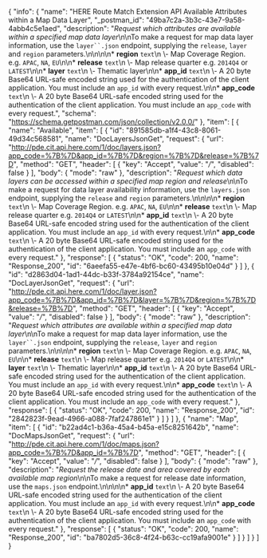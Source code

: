 {
  "info": {
    "name": "HERE Route Match Extension API Available Attributes within a Map Data Layer",
    "_postman_id": "49ba7c2a-3b3c-43e7-9a58-4abb4c5e1aed",
    "description": "*Request which attributes are available within a specified map data layer*\n\nTo make a request for map data layer information, use the `layer``.json` endpoint, supplying the `release`, `layer` and `region` parameters.\n\n\n\n* **region**  `text`\n \\- Map Coverage Region.    e.g. `APAC`, `NA`, `EU`\n\n* **release**  `text`\n \\- Map release quarter    e.g. `2014Q4` or `LATEST`\n\n* **layer**  `text`\n \\- Thematic layer\n\n* **app_id**  `text`\n \\- A 20 byte Base64 URL-safe encoded string used for the authentication of the client application.    You must include an `app_id` with every request.\n\n* **app_code**  `text`\n \\- A 20 byte Base64 URL-safe encoded string used for the authentication of the client application.    You must include an `app_code` with every request.",
    "schema": "https://schema.getpostman.com/json/collection/v2.0.0/"
  },
  "item": [
    {
      "name": "Available",
      "item": [
        {
          "id": "891585db-a1f4-43c8-8061-49d34c568581",
          "name": "DocLayersJsonGet",
          "request": {
            "url": "http://pde.cit.api.here.com/1/doc/layers.json?app_code=%7B%7D&app_id=%7B%7D&region=%7B%7D&release=%7B%7D",
            "method": "GET",
            "header": [
              {
                "key": "Accept",
                "value": "*/*",
                "disabled": false
              }
            ],
            "body": {
              "mode": "raw"
            },
            "description": "*Request which data layers can be accessed within a specified map region and release*\n\nTo make a request for data layer availability information, use the `layers.json` endpoint, supplying the `release` and `region` parameters.\n\n\n\n* **region**  `text`\n \\- Map Coverage Region.    e.g. `APAC`, `NA`, `EU`\n\n* **release**  `text`\n \\- Map release quarter    e.g. `2014Q4` or `LATEST`\n\n* **app_id**  `text`\n \\- A 20 byte Base64 URL-safe encoded string used for the authentication of the client application.    You must include an `app_id` with every request.\n\n* **app_code**  `text`\n \\- A 20 byte Base64 URL-safe encoded string used for the authentication of the client application.    You must include an `app_code` with every request."
          },
          "response": [
            {
              "status": "OK",
              "code": 200,
              "name": "Response_200",
              "id": "6aeefa55-e47e-4bf6-bc60-43495b10e04d"
            }
          ]
        },
        {
          "id": "d2863d04-1ad1-44dc-b33f-3784a92154ce",
          "name": "DocLayerJsonGet",
          "request": {
            "url": "http://pde.cit.api.here.com/1/doc/layer.json?app_code=%7B%7D&app_id=%7B%7D&layer=%7B%7D&region=%7B%7D&release=%7B%7D",
            "method": "GET",
            "header": [
              {
                "key": "Accept",
                "value": "*/*",
                "disabled": false
              }
            ],
            "body": {
              "mode": "raw"
            },
            "description": "*Request which attributes are available within a specified map data layer*\n\nTo make a request for map data layer information, use the `layer``.json` endpoint, supplying the `release`, `layer` and `region` parameters.\n\n\n\n* **region**  `text`\n \\- Map Coverage Region.    e.g. `APAC`, `NA`, `EU`\n\n* **release**  `text`\n \\- Map release quarter    e.g. `2014Q4` or `LATEST`\n\n* **layer**  `text`\n \\- Thematic layer\n\n* **app_id**  `text`\n \\- A 20 byte Base64 URL-safe encoded string used for the authentication of the client application.    You must include an `app_id` with every request.\n\n* **app_code**  `text`\n \\- A 20 byte Base64 URL-safe encoded string used for the authentication of the client application.    You must include an `app_code` with every request."
          },
          "response": [
            {
              "status": "OK",
              "code": 200,
              "name": "Response_200",
              "id": "2842823f-9ead-4966-a088-7faf247861e1"
            }
          ]
        }
      ]
    },
    {
      "name": "Map",
      "item": [
        {
          "id": "b22ad4c1-b36a-45a4-b45a-e15c8251642b",
          "name": "DocMapsJsonGet",
          "request": {
            "url": "http://pde.cit.api.here.com/1/doc/maps.json?app_code=%7B%7D&app_id=%7B%7D",
            "method": "GET",
            "header": [
              {
                "key": "Accept",
                "value": "*/*",
                "disabled": false
              }
            ],
            "body": {
              "mode": "raw"
            },
            "description": "*Request the release date and area covered by each available map region*\n\nTo make a request for release date information, use the `maps.json` endpoint.\n\n\n\n* **app_id**  `text`\n \\- A 20 byte Base64 URL-safe encoded string used for the authentication of the client application.    You must include an `app_id` with every request.\n\n* **app_code**  `text`\n \\- A 20 byte Base64 URL-safe encoded string used for the authentication of the client application.    You must include an `app_code` with every request."
          },
          "response": [
            {
              "status": "OK",
              "code": 200,
              "name": "Response_200",
              "id": "ba7802d5-36c8-4f24-b63c-cc19afa9001e"
            }
          ]
        }
      ]
    }
  ]
}